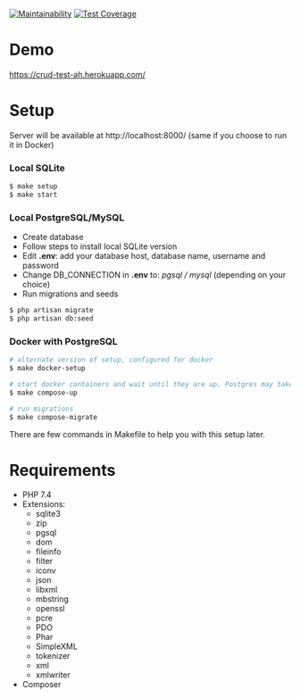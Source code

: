 [![Maintainability](https://api.codeclimate.com/v1/badges/73d137ffbcc2d556b0e9/maintainability)](https://codeclimate.com/github/ava239/crud-test/maintainability)
[![Test Coverage](https://api.codeclimate.com/v1/badges/73d137ffbcc2d556b0e9/test_coverage)](https://codeclimate.com/github/ava239/crud-test/test_coverage)

# Demo
https://crud-test-ah.herokuapp.com/

# Setup
Server will be available at http://localhost:8000/ (same if you choose to run it in Docker)
### Local SQLite
``` sh
$ make setup
$ make start
```
### Local PostgreSQL/MySQL
- Create database
- Follow steps to install local SQLite version
- Edit **.env**: add your database host, database name, username and password
- Change DB_CONNECTION in **.env** to: *pgsql / mysql* (depending on your choice)
- Run migrations and seeds
``` sh
$ php artisan migrate
$ php artisan db:seed
```

### Docker with PostgreSQL
``` sh
# alternate version of setup, configured for docker
$ make docker-setup

# start docker containers and wait until they are up. Postgres may take some time on first run.
$ make compose-up

# run migrations
$ make compose-migrate
```
There are few commands in Makefile to help you with this setup later.

# Requirements
- PHP 7.4
- Extensions:
    * sqlite3
    * zip
    * pgsql
    * dom
    * fileinfo
    * filter
    * iconv
    * json
    * libxml
    * mbstring
    * openssl
    * pcre
    * PDO
    * Phar
    * SimpleXML
    * tokenizer
    * xml
    * xmlwriter
- Composer
